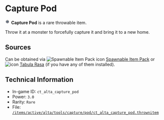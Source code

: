 # Capture Pod

<img src="https://raw.githubusercontent.com/Ceterai/Enternia/main/items/active/alta/tools/capture/pod/body.png" alt="Capture Pod icon" loading="lazy" width="auto" height="16px"/> **Capture Pod** is a rare throwable item.

Throw it at a monster to forcefully capture it and bring it to a new home.

## Sources

Can be obtained via <img src="https://raw.githubusercontent.com/Silverfeelin/Starbound-SpawnableItemPack/master/interface/sip/iconSmall.png" alt="Spawnable Item Pack icon" width="18" height="14"/> [Spawnable Item Pack](https://steamcommunity.com/sharedfiles/filedetails/?id=733665104) or <img src="https://steamuserimages-a.akamaihd.net/ugc/263843960696222713/3EC9A7C005541F7D577EBCB8C5736B4EFC9973D6/" alt="icon" width="8" height="12"/> [Tabula Rasa](https://community.playstarbound.com/resources/the-tabula-rasa.3222/) (if you have any of them installed).

## Technical Information

- In-game ID: `ct_alta_capture_pod`
- Power: `3.0`
- Rarity: `Rare`
- File: [`/items/active/alta/tools/capture/pod/ct_alta_capture_pod.thrownitem`](https://github.com/Ceterai/Enternia/blob/main/items/active/alta/tools/capture/pod/ct_alta_capture_pod.thrownitem)
